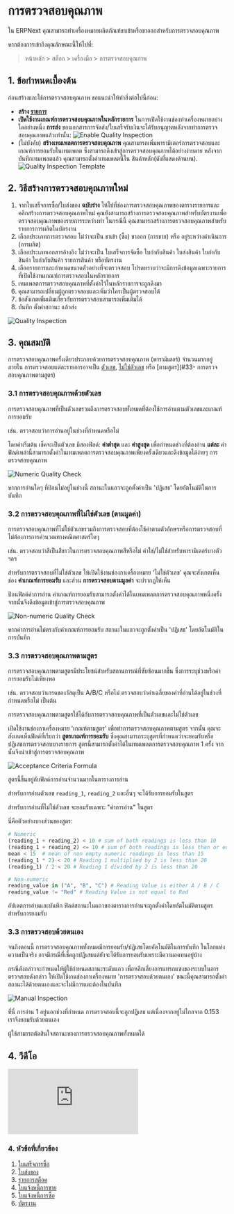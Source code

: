 <!-- add-breadcrumbs -->
# การตรวจสอบคุณภาพ

ใน ERPNext คุณสามารถทำเครื่องหมายผลิตภัณฑ์ขาเข้าหรือขาออกสำหรับการตรวจสอบคุณภาพ

หากต้องการเข้าถึงคุณลักษณะนี้ให้ไปที่:
> หน้าหลัก > สต็อก > เครื่องมือ > การตรวจสอบคุณภาพ

## 1. ข้อกำหนดเบื้องต้น
ก่อนสร้างและใช้การตรวจสอบคุณภาพ ขอแนะนำให้ทำสิ่งต่อไปนี้ก่อน:

* **สร้าง [รายการ](/docs/user/manual/th/stock/item)**
* **เปิดใช้งานเกณฑ์การตรวจสอบคุณภาพในหลักรายการ** ในการเปิดใช้งานช่องทำเครื่องหมายอย่างใดอย่างหนึ่ง **การส่ง** ของเอกสารการจัดส่ง/ใบเสร็จรับเงินจะได้รับอนุญาตหลังจากทำการตรวจสอบคุณภาพแล้วเท่านั้น:
    ![Enable Quality Inspection](/docs/assets/img/stock/quality-inspection-pre-requisite.png)
* (ไม่บังคับ) **สร้างเทมเพลตการตรวจสอบคุณภาพ** คุณสามารถเพิ่มพารามิเตอร์การตรวจสอบและเกณฑ์การยอมรับในเทมเพลต ซึ่งสามารถดึงเข้าสู่การตรวจสอบคุณภาพได้อย่างง่ายดาย หลังจากบันทึกเทมเพลตแล้ว คุณสามารถตั้งค่าเทมเพลตนี้ใน สินค้าหลัก(ดังที่แสดงด้านบน).
    ![Quality Inspection Template](/docs/assets/img/stock/quality-inspection-template.png)

## 2. วิธีสร้างการตรวจสอบคุณภาพใหม่

1. จากใบเสร็จการซื้อ/ใบส่งของ **ฉบับร่าง** ให้ไปที่ช่องการตรวจสอบคุณภาพของตารางรายการและคลิกสร้างการตรวจสอบคุณภาพใหม่ คุณยังสามารถสร้างการตรวจสอบคุณภาพสำหรับบัตรงานเพื่อตรวจสอบคุณภาพของรายการระหว่างทำ ในกรณีนี้ คุณสามารถสร้างการตรวจสอบคุณภาพสำหรับรายการการผลิตในบัตรงาน
1. เลือกประเภทการตรวจสอบ ไม่ว่าจะเป็น ขาเข้า (ซื้อ) ขาออก (การขาย) หรือ อยู่ระหว่างดำเนินการ (การผลิต)
1. เลือกประเภทเอกสารอ้างอิง ไม่ว่าจะเป็น ใบเสร็จการจัดซื้อ ใบกำกับสินค้า ใบส่งสินค้า ใบกำกับสินค้า ใบกำกับสินค้า รายการสินค้า หรือบัตรงาน
1. เลือกรายการและกำหนดขนาดตัวอย่างที่จะตรวจสอบ โปรดทราบว่าจะมีการดึงข้อมูลเฉพาะรายการที่เปิดใช้งานเกณฑ์การตรวจสอบในหลักรายการ
1. เทมเพลตการตรวจสอบคุณภาพที่ตั้งค่าไว้ในหลักรายการจะถูกดึงมา
1. คุณสามารถเปลี่ยนผู้ถูกตรวจสอบและเพิ่มว่าใครเป็นผู้ตรวจสอบได้
1. ข้อสังเกตเพิ่มเติมเกี่ยวกับการตรวจสอบสามารถเพิ่มเติมได้
1. บันทึก ตั้งค่าสถานะ แล้วส่ง
<img class="screenshot" alt="Quality Inspection" src="{{docs_base_url}}/assets/img/stock/quality-inspection.png">

## 3. คุณสมบัติ

การตรวจสอบคุณภาพครั้งเดียวประกอบด้วยการตรวจสอบคุณภาพ (พารามิเตอร์) จำนวนมากอยู่ภายใน การตรวจสอบแต่ละรายการอาจเป็น [ตัวเลข](#31-numeric-quality-checks), [ไม่ใช่ตัวเลข](#32-non-numeric-value-based-quality-checks) หรือ [ตามสูตร](#33- การตรวจสอบคุณภาพตามสูตร)

### 3.1 การตรวจสอบคุณภาพด้วยตัวเลข
การตรวจสอบคุณภาพที่เป็นตัวเลขรวมถึงการตรวจสอบทั้งหมดที่ต้องใช้การอ่านตามตัวเลขและเกณฑ์การยอมรับ

เช่น. ตรวจสอบว่าการอ่านอยู่ในช่วงที่กำหนดหรือไม่

โดยค่าเริ่มต้น เช็คจะเป็นตัวเลข มีสองฟิลด์: **ค่าต่ำสุด** และ **ค่าสูงสุด** เพื่อกำหนดช่วงที่ต้องอ่าน **แต่ละ** ค่า ฟิลด์เหล่านี้สามารถตั้งค่าในเทมเพลตการตรวจสอบคุณภาพเพียงครั้งเดียวและดึงข้อมูลได้ง่ายๆ การตรวจสอบคุณภาพ

<img class="screenshot" alt="Numeric Quality Check" src="{{docs_base_url}}/assets/img/stock/quality-inspection-numeric-reading.png">

หากการอ่านใดๆ ที่ป้อนไม่อยู่ในช่วงนี้ สถานะในแถวจะถูกตั้งค่าเป็น 'ปฏิเสธ' โดยอัตโนมัติในการบันทึก

### 3.2 การตรวจสอบคุณภาพที่ไม่ใช่ตัวเลข (ตามมูลค่า)
การตรวจสอบคุณภาพที่ไม่ใช่ตัวเลขรวมถึงการตรวจสอบที่ต้องใช้ค่าตามตัวอักษรหรือการตรวจสอบที่ไม่ต้องการการคำนวณทางคณิตศาสตร์ใดๆ

เช่น. ตรวจสอบว่าสีเป็นสีขาวในการตรวจสอบคุณภาพสีหรือไม่ ค่าใช่/ไม่ใช่สำหรับพารามิเตอร์บางตัว ฯลฯ

สำหรับการตรวจสอบที่ไม่ใช่ตัวเลข ให้เปิดใช้งานช่องกาเครื่องหมาย 'ไม่ใช่ตัวเลข' คุณจะสังเกตเห็นช่อง **ค่าเกณฑ์การยอมรับ** และส่วน **การตรวจสอบตามมูลค่า** จะปรากฏให้เห็น

ป้อนฟิลด์ค่าการอ่าน ค่าเกณฑ์การยอมรับสามารถตั้งค่าได้ในเทมเพลตการตรวจสอบคุณภาพหนึ่งครั้ง จากนั้นจึงดึงข้อมูลเข้าสู่การตรวจสอบคุณภาพ

<img class="screenshot" alt="Non-numeric Quality Check" src="{{docs_base_url}}/assets/img/stock/quality-inspection-non-numeric-reading.png">

หากค่าการอ่านไม่ตรงกับค่าเกณฑ์การยอมรับ สถานะในแถวจะถูกตั้งค่าเป็น 'ปฏิเสธ' โดยอัตโนมัติในการบันทึก

### 3.3 การตรวจสอบคุณภาพตามสูตร
การตรวจสอบคุณภาพตามสูตรมีประโยชน์สำหรับสถานการณ์ที่ซับซ้อนมากขึ้น ซึ่งการระบุช่วงหรือค่าการยอมรับไม่เพียงพอ

เช่น. ตรวจสอบว่าเกรดของวัสดุเป็น A/B/C หรือไม่ ตรวจสอบว่าค่าเฉลี่ยของค่าที่อ่านได้อยู่ในช่วงที่กำหนดหรือไม่ เป็นต้น

การตรวจสอบคุณภาพตามสูตรใช้ได้กับการตรวจสอบคุณภาพที่เป็นตัวเลขและไม่ใช่ตัวเลข

เปิดใช้งานช่องกาเครื่องหมาย 'เกณฑ์ตามสูตร' เพื่อทำการตรวจสอบคุณภาพตามสูตร จากนั้น คุณจะสังเกตเห็นฟิลด์ที่เรียกว่า **สูตรเกณฑ์การยอมรับ** ซึ่งคุณสามารถระบุสูตรที่กำหนดว่าจะยอมรับหรือปฏิเสธการตรวจสอบบางรายการ
สูตรนี้สามารถตั้งค่าได้ในเทมเพลตการตรวจสอบคุณภาพ 1 ครั้ง จากนั้นจึงนำเข้าสู่การตรวจสอบคุณภาพ

<img class="screenshot" alt="Acceptance Criteria Formula" src="{{docs_base_url}}/assets/img/stock/acceptance-criteria-formula.png">

สูตรนี้ขึ้นอยู่กับฟิลด์การอ่านจำนวนมากในตารางการอ่าน

สำหรับการอ่านตัวเลข `reading_1`, `reading_2` และอื่นๆ จะได้รับการยอมรับในสูตร

สำหรับการอ่านที่ไม่ใช่ตัวเลข จะยอมรับเฉพาะ "ค่าการอ่าน" ในสูตร

นี่คือตัวอย่างบางส่วนของสูตร:
```py
# Numeric
(reading_1 + reading_2) < 10 # sum of both readings is less than 10
(reading_1 + reading_2) <= 10 # sum of both readings is less than or equal to 10
mean < 15  # mean of non empty numeric readings is less than 15
(reading_1 * 2) < 20 # Reading 1 multiplied by 2 is less than 20
(reading_1) / 2 < 20 # Reading 1 divided by 2 is less than 20

# Non-numeric
reading_value in ("A", "B", "C") # Reading Value is either A / B / C
reading_value != "Red" # Reading Value is not equal to Red
```
อัปเดตการอ่านและบันทึก ฟิลด์สถานะในแถวของตารางการอ่านจะถูกตั้งค่าโดยอัตโนมัติตามสูตรสำหรับการยอมรับ

### 3.3 การตรวจสอบด้วยตนเอง

จนถึงตอนนี้ การตรวจสอบคุณภาพทั้งหมดมีการยอมรับ/ปฏิเสธโดยอัตโนมัติในการบันทึก ในโลกแห่งความเป็นจริง อาจมีกรณีที่เช็คถูกปฏิเสธแต่ยังจะได้รับการยอมรับเพราะมีความอดทนอยู่บ้าง

กรณีดังกล่าวจะกำหนดให้ผู้ใช้กำหนดสถานะระดับแถว เพื่อหลีกเลี่ยงการแทรกแซงของระบบในการตรวจสอบดังกล่าว ให้เปิดใช้งานช่องกาเครื่องหมาย 'การตรวจสอบด้วยตนเอง' ขณะนี้คุณสามารถตั้งค่าสถานะได้ด้วยตนเองและจะไม่มีการแตะต้องในบันทึก

<img class="screenshot" alt="Manual Inspection" src="{{docs_base_url}}/assets/img/stock/quality-inspection-manual-reading.png">

ที่นี่ การอ่าน 1 อยู่นอกช่วงที่กำหนด การตรวจสอบนี้จะถูกปฏิเสธ แต่เนื่องจากอยู่ไม่ไกลจาก 0.153 เราจึงยอมรับด้วยตนเอง


ผู้ใช้สามารถตัดสินใจสถานะของการตรวจสอบคุณภาพทั้งหมดได้

## 4. วีดีโอ
<div class="embed-container">
    <iframe src="https://www.youtube.com/embed/WmtcF3Y40Fs?rel=0" frameborder="0" allow="autoplay; encrypted-media" allowfullscreen>
    </iframe>
</div>

### 4. หัวข้อที่เกี่ยวข้อง
1. [ใบเสร็จการซื้อ](/docs/user/manual/th/stock/purchase-receipt)
1. [ใบส่งของ](/docs/user/manual/th/stock/delivery-note)
1. [รายการสต็อค](/docs/user/manual/th/stock/stock-entry)
1. [ใบแจ้งหนี้การขาย](/docs/user/manual/th/accounts/sales-invoice)
1. [ใบแจ้งหนี้การซื้อ](/docs/user/manual/th/accounts/purchase-invoice)
1. [บัตรงาน](/docs/user/manual/th/accounts/job-card)
